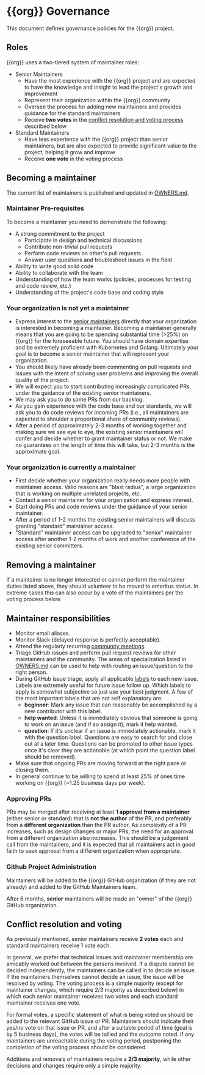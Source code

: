 # {{org}} Governance

This document defines governance policies for the {{org}} project.

## Roles

{{org}} uses a two-tiered system of maintainer roles:

* Senior Maintainers
  * Have the most experience with the {{org}} project and are expected to have the knowledge and insight to lead the project's growth and improvement
  * Represent their organization within the {{org}} community
  * Oversee the process for adding new maintainers and provides guidance for the standard maintainers
  * Receive **two votes** in the [conflict resolution and voting process](#conflict-resolution-and-voting) described below
* Standard Maintainers
  * Have less experience with the {{org}} project than senior maintainers, but are also expected to provide significant value to the project, helping it grow and improve
  * Receive **one vote** in the voting process

## Becoming a maintainer

The current list of maintainers is published and updated in [OWNERS.md](OWNERS.md).

### Maintainer Pre-requisites

To become a maintainer you need to demonstrate the following:

* A strong commitment to the project
  * Participate in design and technical discussions
  * Contribute non-trivial pull requests
  * Perform code reviews on other's pull requests
  * Answer user questions and troubleshoot issues in the field
* Ability to write good solid code
* Ability to collaborate with the team
* Understanding of how the team works (policies, processes for testing and code review, etc.)
* Understanding of the project's code base and coding style

### Your organization is not yet a maintainer

* Express interest to the [senior maintainers](OWNERS.md#senior-maintainers) directly that your
  organization is interested in becoming a maintainer. Becoming a maintainer generally means that
  you are going to be spending substantial time (>25%) on {{org}} for the foreseeable future. You
  should have domain expertise and be extremely proficient with Kubernetes and Golang.  Ultimately
  your goal is to become a senior maintainer that will represent your organization.
* You should likely have already been commenting on pull requests and issues with the intent of solving
  user problems and improving the overall quality of the project.
* We will expect you to start contributing increasingly complicated PRs, under the guidance
  of the existing senior maintainers.
* We may ask you to do some PRs from our backlog.
* As you gain experience with the code base and our standards, we will ask you to do code reviews
  for incoming PRs (i.e., all maintainers are expected to shoulder a proportional share of
  community reviews).
* After a period of approximately 2-3 months of working together and making sure we see eye to eye,
  the existing senior maintainers will confer and decide whether to grant maintainer status or not.
  We make no guarantees on the length of time this will take, but 2-3 months is the approximate
  goal.

### Your organization is currently a maintainer

* First decide whether your organization really needs more people with maintainer access. Valid
  reasons are "blast radius", a large organization that is working on multiple unrelated projects,
  etc.
* Contact a senior maintainer for your organization and express interest.
* Start doing PRs and code reviews under the guidance of your senior maintainer.
* After a period of 1-2 months the existing senior maintainers will discuss granting "standard"
  maintainer access.
* "Standard" maintainer access can be upgraded to "senior" maintainer access after another 1-2
  months of work and another conference of the existing senior committers.

## Removing a maintainer

If a maintainer is no longer interested or cannot perform the maintainer duties listed above, they
should volunteer to be moved to emeritus status. In extreme cases this can also occur by a vote of
the maintainers per the voting process below.

## Maintainer responsibilities

* Monitor email aliases.
* Monitor Slack (delayed response is perfectly acceptable).
* Attend the regularly recurring [community meetings](README.md#community-meeting).
* Triage GitHub issues and perform pull request reviews for other maintainers and the community.
  The areas of specialization listed in [OWNERS.md](OWNERS.md) can be used to help with routing
  an issue/question to the right person.
* During GitHub issue triage, apply all applicable [labels](https://github.com/{{org}}io/{{org}}/labels)
  to each new issue. Labels are extremely useful for future issue follow up. Which labels to apply
  is somewhat subjective so just use your best judgment. A few of the most important labels that are
  not self explanatory are:
  * **beginner**: Mark any issue that can reasonably be accomplished by a new contributor with
    this label.
  * **help wanted**: Unless it is immediately obvious that someone is going to work on an issue (and
    if so assign it), mark it help wanted.
  * **question**: If it's unclear if an issue is immediately actionable, mark it with the
    question label. Questions are easy to search for and close out at a later time. Questions
    can be promoted to other issue types once it's clear they are actionable (at which point the
    question label should be removed).
* Make sure that ongoing PRs are moving forward at the right pace or closing them.
* In general continue to be willing to spend at least 25% of ones time working on {{org}} (~1.25
  business days per week).

### Approving PRs

PRs may be merged after receiving at least **1 approval from a maintainer** (either senior or standard)
that is **not the author** of the PR, and preferably from a **different organization** than the PR author.
As complexity of a PR increases, such as design changes or major PRs, the need for an approval from
a different organization also increases.  This should be a judgement call from the maintainers,
and it is expected that all maintainers act in good faith to seek approval from a different
organization when appropriate.

### Github Project Administration

Maintainers will be added to the {{org}} GitHub organization (if they are not already) and added to
the GitHub Maintainers team.

After 6 months, **senior** maintainers will be made an "owner" of the {{org}} GitHub organization.

## Conflict resolution and voting

As previously mentioned, senior maintainers receive **2 votes** each and standard maintainers
receive 1 vote each.

In general, we prefer that technical issues and maintainer membership are amicably worked out
between the persons involved. If a dispute cannot be decided independently, the maintainers can be
called in to decide an issue. If the maintainers themselves cannot decide an issue, the issue will
be resolved by voting. The voting process is a simple majority (except for maintainer changes,
which require 2/3 majority as described below) in which each senior maintainer receives two votes
and each standard maintainer receives one vote.

For formal votes, a specific statement of what is being voted on should be added to the relevant
GitHub issue or PR. Maintainers should indicate their yes/no vote on that issue or PR, and after a
suitable period of time (goal is by 5 business days), the votes will be tallied and the outcome
noted. If any maintainers are unreachable during the voting period, postponing the completion of
the voting process should be considered.

Additions and removals of maintainers require a **2/3 majority**, while other decisions and changes
require only a simple majority.
